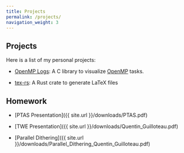 ```yaml
---
title: Projects
permalink: /projects/
navigation_weight: 3
---
```


## Projects

Here is a list of my personal projects:

* [OpenMP Logs](/projects/omp_logs):
A C library to visualize [OpenMP](https://www.openmp.org/) tasks.

* [tex-rs](/projects/tex_rs):
A Rust crate to generate LaTeX files

## Homework

* [PTAS Presentation]({{ site.url }}/downloads/PTAS.pdf)

* [TWE Presentation]({{ site.url }}/downloads/Quentin_Guilloteau.pdf)

* [Parallel Dithering]({{ site.url }}/downloads/Parallel_Dithering_Quentin_Guilloteau.pdf)
